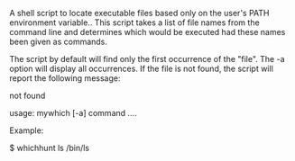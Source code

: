 A shell script to locate executable files based only on the user's PATH environment variable.. This script takes a list of file names from the command line and determines which would be executed had these names been given as commands.


The script by default will find only the first occurrence of the "file". The -a option will display all occurrences. If the file is not found, the script will report the following message:

<command> not found

usage: mywhich [-a] command ....

Example:

$ whichhunt ls
/bin/ls